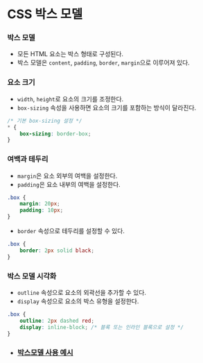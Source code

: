 # CSS 박스 모델

### 박스 모델
* 모든 HTML 요소는 박스 형태로 구성된다. 
* 박스 모델은 `content`, `padding`, `border`, `margin`으로 이루어져 있다.

### 요소 크기
* `width`, `height`로 요소의 크기를 조정한다. 
* `box-sizing` 속성을 사용하면 요소의 크기를 포함하는 방식이 달라진다.
```css
/* 기본 box-sizing 설정 */
* {
    box-sizing: border-box;
}
```

### 여백과 테두리
* `margin`은 요소 외부의 여백을 설정한다. 
* `padding`은 요소 내부의 여백을 설정한다. 
```css
.box {
    margin: 20px;
    padding: 10px;
}
```
* `border` 속성으로 테두리를 설정할 수 있다. 
```css
.box {
    border: 2px solid black;
}
```

### 박스 모델 시각화
* `outline` 속성으로 요소의 외곽선을 추가할 수 있다. 
* `display` 속성으로 요소의 박스 유형을 설정한다.
```css
.box {
    outline: 2px dashed red;
    display: inline-block; /* 블록 또는 인라인 블록으로 설정 */
}
```

* ### [박스모델 사용 예시](./BoxModel.html)